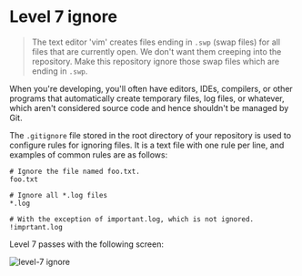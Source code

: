 
# Level 7 ignore

> The text editor 'vim' creates files ending in `.swp` (swap files) for all files that are currently open. We don't want them creeping into the repository. Make this repository ignore those swap files which are ending in `.swp`.

When you're developing, you'll often have editors, IDEs, compilers, or other programs that automatically create temporary files, log files, or whatever, which aren't considered source code and hence shouldn't be managed by Git.

The `.gitignore` file stored in the root directory of your repository is used to configure rules for ignoring files. It is a text file with one rule per line, and examples of common rules are as follows:

```
# Ignore the file named foo.txt.
foo.txt

# Ignore all *.log files
*.log

# With the exception of important.log, which is not ignored.
!imprtant.log
```

Level 7 passes with the following screen:

![level-7 ignore](images/level-7-ignore.png)
